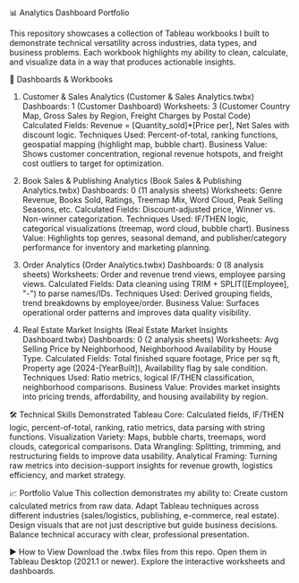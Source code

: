 📊 Analytics Dashboard Portfolio

This repository showcases a collection of Tableau workbooks I built to demonstrate technical versatility across industries, data types, and business problems. Each workbook highlights my ability to clean, calculate, and visualize data in a way that produces actionable insights.

🚀 Dashboards & Workbooks
1. Customer & Sales Analytics (Customer & Sales Analytics.twbx)
Dashboards: 1 (Customer Dashboard)
Worksheets: 3 (Customer Country Map, Gross Sales by Region, Freight Charges by Postal Code)
Calculated Fields: Revenue = [Quantity_sold]*[Price per], Net Sales with discount logic.
Techniques Used: Percent-of-total, ranking functions, geospatial mapping (highlight map, bubble chart).
Business Value: Shows customer concentration, regional revenue hotspots, and freight cost outliers to target for optimization.

2. Book Sales & Publishing Analytics (Book Sales & Publishing Analytics.twbx)
Dashboards: 0 (11 analysis sheets)
Worksheets: Genre Revenue, Books Sold, Ratings, Treemap Mix, Word Cloud, Peak Selling Seasons, etc.
Calculated Fields: Discount-adjusted price, Winner vs. Non-winner categorization.
Techniques Used: IF/THEN logic, categorical visualizations (treemap, word cloud, bubble chart).
Business Value: Highlights top genres, seasonal demand, and publisher/category performance for inventory and marketing planning.

3. Order Analytics (Order Analytics.twbx)
Dashboards: 0 (8 analysis sheets)
Worksheets: Order and revenue trend views, employee parsing views.
Calculated Fields: Data cleaning using TRIM + SPLIT([Employee], "-") to parse names/IDs.
Techniques Used: Derived grouping fields, trend breakdowns by employee/order.
Business Value: Surfaces operational order patterns and improves data quality visibility.

4. Real Estate Market Insights (Real Estate Market Insights Dashboard.twbx)
Dashboards: 0 (2 analysis sheets)
Worksheets: Avg Selling Price by Neighborhood, Neighborhood Availability by House Type.
Calculated Fields: Total finished square footage, Price per sq ft, Property age (2024-[YearBuilt]), Availability flag by sale condition.
Techniques Used: Ratio metrics, logical IF/THEN classification, neighborhood comparisons.
Business Value: Provides market insights into pricing trends, affordability, and housing availability by region.

🛠️ Technical Skills Demonstrated
Tableau Core: Calculated fields, IF/THEN logic, percent-of-total, ranking, ratio metrics, data parsing with string functions.
Visualization Variety: Maps, bubble charts, treemaps, word clouds, categorical comparisons.
Data Wrangling: Splitting, trimming, and restructuring fields to improve data usability.
Analytical Framing: Turning raw metrics into decision-support insights for revenue growth, logistics efficiency, and market strategy.

📈 Portfolio Value
This collection demonstrates my ability to:
Create custom calculated metrics from raw data.
Adapt Tableau techniques across different industries (sales/logistics, publishing, e-commerce, real estate).
Design visuals that are not just descriptive but guide business decisions.
Balance technical accuracy with clear, professional presentation.

▶️ How to View
Download the .twbx files from this repo.
Open them in Tableau Desktop (2021.1 or newer).
Explore the interactive worksheets and dashboards.
